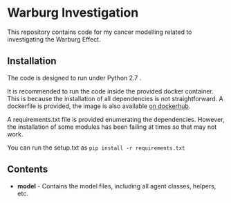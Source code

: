 # Warburg Investigation

This repository contains code for my cancer modelling related to investigating the Warburg Effect.

## Installation

The code is designed to run under Python 2.7 . 

It is recommended to run the code inside the provided docker container. This is because the installation of all dependencies is not straightforward. A dockerfile is provided, the image is also available [on dockerhub](https://hub.docker.com/r/dashma94/panaxea-new).

A requirements.txt file is provided enumerating the dependencies. However, the installation of some modules has been failing at times so that may not work. 

You can run the setup.txt as `pip install -r requirements.txt`

## Contents

* **model** - Contains the model files, including all agent classes, helpers, etc.
